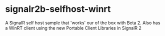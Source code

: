 signalr2b-selfhost-winrt
========================

A SignalR self host sample that 'works' our of the box with Beta 2. Also has a WinRT client using the new Portable Client Libraries in SignalR 2
